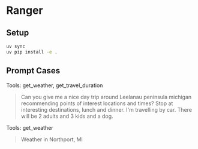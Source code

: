 # Ranger

## Setup
```bash
uv sync
uv pip install -e .
```

## Prompt Cases

Tools: get_weather, get_travel_duration
> Can you give me a nice day trip around Leelanau peninsula michigan recommending points of interest locations and times? Stop at interesting destinations, lunch and dinner. I'm travelling by car. There will be 2 adults and 3 kids and a dog.

Tools: get_weather
> Weather in Northport, MI
